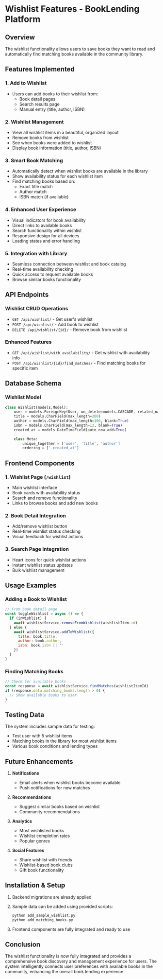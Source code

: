 # Wishlist Features - BookLending Platform

## Overview
The wishlist functionality allows users to save books they want to read and automatically find matching books available in the community library.

## Features Implemented

### 1. **Add to Wishlist**
- Users can add books to their wishlist from:
  - Book detail pages
  - Search results page
  - Manual entry (title, author, ISBN)

### 2. **Wishlist Management**
- View all wishlist items in a beautiful, organized layout
- Remove books from wishlist
- See when books were added to wishlist
- Display book information (title, author, ISBN)

### 3. **Smart Book Matching**
- Automatically detect when wishlist books are available in the library
- Show availability status for each wishlist item
- Find matching books based on:
  - Exact title match
  - Author match
  - ISBN match (if available)

### 4. **Enhanced User Experience**
- Visual indicators for book availability
- Direct links to available books
- Search functionality within wishlist
- Responsive design for all devices
- Loading states and error handling

### 5. **Integration with Library**
- Seamless connection between wishlist and book catalog
- Real-time availability checking
- Quick access to request available books
- Browse similar books functionality

## API Endpoints

### Wishlist CRUD Operations
- `GET /api/wishlist/` - Get user's wishlist
- `POST /api/wishlist/` - Add book to wishlist
- `DELETE /api/wishlist/{id}/` - Remove book from wishlist

### Enhanced Features
- `GET /api/wishlist/with_availability/` - Get wishlist with availability info
- `POST /api/wishlist/{id}/find_matches/` - Find matching books for specific item

## Database Schema

### Wishlist Model
```python
class Wishlist(models.Model):
    user = models.ForeignKey(User, on_delete=models.CASCADE, related_name='wishlist')
    title = models.CharField(max_length=200)
    author = models.CharField(max_length=100, blank=True)
    isbn = models.CharField(max_length=13, blank=True)
    created_at = models.DateTimeField(auto_now_add=True)
    
    class Meta:
        unique_together = ['user', 'title', 'author']
        ordering = ['-created_at']
```

## Frontend Components

### 1. **Wishlist Page** (`/wishlist`)
- Main wishlist interface
- Book cards with availability status
- Search and remove functionality
- Links to browse books and add new books

### 2. **Book Detail Integration**
- Add/remove wishlist button
- Real-time wishlist status checking
- Visual feedback for wishlist actions

### 3. **Search Page Integration**
- Heart icons for quick wishlist actions
- Instant wishlist status updates
- Bulk wishlist management

## Usage Examples

### Adding a Book to Wishlist
```javascript
// From book detail page
const toggleWishlist = async () => {
  if (inWishlist) {
    await wishlistService.removeFromWishlist(wishlistItem.id)
  } else {
    await wishlistService.addToWishlist({
      title: book.title,
      author: book.author,
      isbn: book.isbn || ''
    })
  }
}
```

### Finding Matching Books
```javascript
// Check for available books
const response = await wishlistService.findMatches(wishlistItemId)
if (response.data.matching_books.length > 0) {
  // Show available books to user
}
```

## Testing Data

The system includes sample data for testing:
- Test user with 5 wishlist items
- Matching books in the library for most wishlist items
- Various book conditions and lending types

## Future Enhancements

1. **Notifications**
   - Email alerts when wishlist books become available
   - Push notifications for new matches

2. **Recommendations**
   - Suggest similar books based on wishlist
   - Community recommendations

3. **Analytics**
   - Most wishlisted books
   - Wishlist completion rates
   - Popular genres

4. **Social Features**
   - Share wishlist with friends
   - Wishlist-based book clubs
   - Gift book functionality

## Installation & Setup

1. Backend migrations are already applied
2. Sample data can be added using provided scripts:
   ```bash
   python add_sample_wishlist.py
   python add_matching_books.py
   ```

3. Frontend components are fully integrated and ready to use

## Conclusion

The wishlist functionality is now fully integrated and provides a comprehensive book discovery and management experience for users. The system intelligently connects user preferences with available books in the community, enhancing the overall book lending experience.